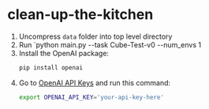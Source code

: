 # clean-up-the-kitchen

1. Uncompress `data` folder into top level directory
2. Run `python main.py --task Cube-Test-v0 --num_envs 1
3. Install the OpenAI package:
    ```bash
    pip install openai
    ```
4. Go to [OpenAI API Keys](https://platform.openai.com/api-keys) and run this command:
    ```bash
    export OPENAI_API_KEY='your-api-key-here'
    ```
